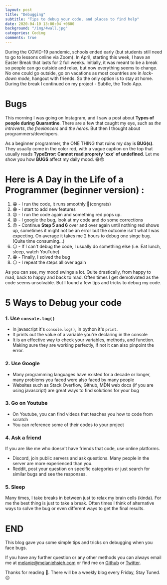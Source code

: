```yaml
---
layout: post
title: "Debugging"
subtitle: "Tips to debug your code, and places to find help"
date: 2020-04-10 13:00:04 +0800
background: "/img/4wall.jpg"
categories: Coding
comments: true
---
```


During the COVID-19 pandemic, schools ended early (but students still need to go to lessons online via Zoom). In April, starting this week, I have an Easter Break that lasts for 2 full weeks. Initially, it was meant to be a break so people can go outside and relax, but now everything seems to change. No one could go outside, go on vacations as most countries are in _lock-down mode_, hangout with friends. So the only option is to stay at home. During the break I continued on my project - Subtle, the Todo App.

# Bugs

This morning I was going on Instagram, and I saw a post about **Types of people during Quarantine**. There are a few that caught my eye, such as _the introverts_, _the freelancers_ and _the heros_. But then I thought about programmers/developers.

As a beginner programmer, the ONE THING that ruins my day is **BUG(s)**. They usually come in the color red, with a vague caption on the top that usually reads **TypeError: Cannot read proprety 'xxx' of undefined**. Let me show you how **BUGS** affect my daily mood. 😁😡

# Here is A Day in the Life of a Programmer (beginner version) :

1. 😁 - I run the code, it runs smoothly 👏(congrats)
2. 😁 - I start to add new features
3. 😡 - I run the code again and something red pops up.
4. 😡 - I google the bug, look at my code and do some corrections
5. 😡 - Continue **Step 5 and 6** over and over again until nothing red shows up, sometimes it might not be an error but the outcome isn't what I was expecting. On average it takes me 2 hours to debug one singe bug. (Quite time consuming...)
6. 😑 - If I can't debug the code, I usually do something else (i.e. Eat lunch, sleep, watch YouTube)
7. 😁 - Finally, I solved the bug
8. 😑 - I repeat the steps all over again

As you can see, my mood swings a lot. Quite drastically, from happy to mad, back to happy and back to mad. Often times I get demotivated as the code seems unsolvable. But I found a few tips and tricks to debug my code.

# 5 Ways to Debug your code

### 1. Use `console.log()`

- In javascript it's `console.log()`, in python it's `print`.
- It prints out the value of a variable you're declaring in the console
- It is an effective way to check your variables, methods, and function. Making sure they are working perfectly, if not it can also pinpoint the error.

### 2. Use Google

- Many programming languages have existed for a decade or longer, many problems you faced were also faced by many people
- Websites such as Stack Overflow, Github, MDN web docs (if you are using javascript) are great ways to find solutions for your bug

### 3. Go on Youtube

- On Youtube, you can find videos that teaches you how to code from scratch
- You can reference some of their codes to your project

### 4. Ask a friend

If you are like me who doesn't have friends that code, use online platforms.

- Discord, join public servers and ask questions. Many people in the server are more experienced than you.
- Reddit, post your question on specific categories or just search for similar bugs and see the responses.

### 5. Sleep

Many times, I take breaks in between just to relax my brain cells (kinda). For me the best thing is just to take a break. Often times I think of alternative ways to solve the bug or even different ways to get the final results.

# END

This blog gave you some simple tips and tricks on debugging when you face bugs.

If you have any further question or any other methods you can always email me at <melanie@melaniehsieh.com> or find me on [Github](https://github.com/melaniehsieh) or [Twitter](https://twitter.com/melaniehsieh).

Thanks for reading 👀. There will be a weekly blog every Friday, Stay Tuned.😉
